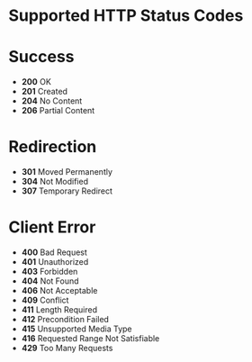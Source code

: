 # Supported HTTP Status Codes

# Success

* **200** OK
* **201** Created
* **204** No Content
* **206** Partial Content

# Redirection

* **301** Moved Permanently
* **304** Not Modified
* **307** Temporary Redirect

# Client Error

* **400** Bad Request
* **401** Unauthorized
* **403** Forbidden
* **404** Not Found
* **406** Not Acceptable
* **409** Conflict
* **411** Length Required
* **412** Precondition Failed
* **415** Unsupported Media Type
* **416** Requested Range Not Satisfiable
* **429** Too Many Requests
